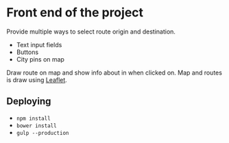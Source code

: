 # Front end of the project

Provide multiple ways to select route origin and destination.
  * Text input fields
  * Buttons
  * City pins on map

Draw route on map and show info about in when clicked on. Map and routes is draw using [Leaflet](https://angular-ui.github.io/ui-leaflet/#!/).

## Deploying
 * ``` npm install ```
 *  ``` bower install ```
 *  ``` gulp --production ```
